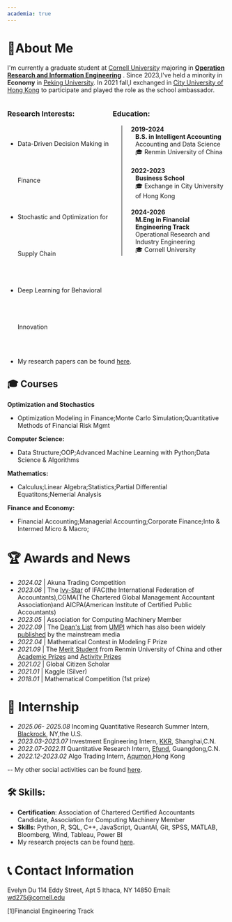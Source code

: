 ```yaml
---
academia: true
---
```


# 👋About Me 

I'm currently a graduate student at [Cornell University](https://www.cornell.edu/) majoring in **[Operation Research and Information Engineering](https://www.orie.cornell.edu/orie)** . Since 2023,I've held a minority in **Economy** in [Peking University](https://english.pku.edu.cn/). In 2021 fall,I exchanged in [City University of Hong Kong](https://www.cb.cityu.edu.hk/exchange/international_student/testimonial?student=Inbound) to participate and played the role as the school ambassador.

  
<style>
  .timeline {
    border-left: 2px solid gray; /* 修改这里的颜色 */
    padding-left: 20px;
    margin-left: 20px;
  }

  .event {
    position: relative;
    margin-bottom: 20px;
  }

  .event .date {
    font-weight: bold;
  }

  .event .description {
    margin-left: 10px;
  }
</style>

<div style="display: flex; justify-content: space-between;">
  <div style="width: 48%;">
    <h3>Research Interests:</h3>
    <ul style="line-height:6;"> <!-- 调整行间距为3.5来增加高度 -->
      <li>Data-Driven Decision Making in Finance</li>
      <li>Stochastic and Optimization for Supply Chain</li>
      <li>Deep Learning for Behavioral Innovation</li>
    </ul>
  </div>
  <div style="width: 52%;">
    <h3>Education:</h3>
    <div class="timeline">
      <div class="event">
        <div class="date">2019-2024</div>
        <div class="description"><strong>
        B.S. in Intelligent Accounting</strong><br>Accounting and Data Science<br>🎓 Renmin University of China
        </div>
      </div>
      <div class="event">
        <div class="date">2022-2023</div>
        <div class="description"><strong>
        Business School</strong><br>🎓 Exchange in City University of Hong Kong
        </div>
      </div>
      <div class="event"> <!-- 新加的教育背景 -->
        <div class="date">2024-2026</div>
        <div class="description"><strong>
        M.Eng in Financial Engineering Track</strong><br>Operational Research and Industry Engineering <br>🎓 Cornell University
        </div>
      </div>
    </div>
  </div>
</div>

- My research papers can be found [here](/Publications/index.html).




## 🎓 Courses

**Optimization and Stochastics**
- Optimization Modeling in Finance;Monte Carlo Simulation;Quantitative Methods of Financial Risk Mgmt

**Computer Science:**
- Data Structure;OOP;Advanced Machine Learning with Python;Data Science & Algorithms

**Mathematics:**
- Calculus;Linear Algebra;Statistics;Partial Differential Equatitons;Nemerial Analysis

**Finance and Economy:**
- Financial Accounting;Managerial Accounting;Corporate Finance;Into & Intermed Micro & Macro;

# 🏆 Awards and News
- *2024.02* | Akuna Trading Competition
- *2023.06* | The [Ivy-Star](http://www.gdcenn.cn/a/202207/557686.html) of IFAC(the International Federation of Accountants),CGMA(The Chartered Global Management Accountant Association)and AICPA(American Institute of Certified Public Accountants)
- *2023.05* | Association for Computing Machinery Member
- *2022.09* | The [Dean's List](https://www.umpi.edu/articles/umpi-releases-deans-list-for-fall-2022/) from [UMPI](https://thecounty.me/2023/03/14/education/umpi-releases-deans-list-for-fall-2022/) which has also been widely [published](https://fiddleheadfocus.com/2023/03/14/news/community/umpi-releases-deans-list-for-fall-2022/) by the mainstream media
- *2022.04* | Mathematical Contest in Modeling F Prize
- *2021.09* | The [Merit Student](http://student.rmbs.ruc.edu.cn/Website/Show/?id=1009) from Renmin University of China and other [Academic Prizes](https://mp.weixin.qq.com/s?__biz=MzA4MjE0OTcyMQ==&mid=2651516245&idx=1&sn=21946c412fb9ee6113cf380f7b64c95a&chksm=84746563b303ec757735b9d3c30d5067f054649b393c2d95132c92cbcc6394ca541ca36bc9e0&scene=27) and [Activity Prizes](https://mp.weixin.qq.com/s/vaXMoxlFKo3Z4L-xw-OjUA)
- *2021.02* | Global Citizen Scholar 
- *2021.01* | Kaggle (Silver)
- *2018.01* | Mathematical Competition (1st prize) 

# 💼 Internship

- *2025.06- 2025.08* Incoming Quantitative Research Summer Intern, [Blackrock](https://www.blackrock.com/us/individual),  NY,the U.S.
- *2023.03-2023.07* Investment Engineering Intern, [KKR](https://www.kkr.com/), Shanghai,C.N.
- *2022.07-2022.11* Quantitative Research Intern, [Efund](https://www.efunds.com.cn/en/), Guangdong,C.N.
- *2022.12-2023.02* Algo Trading Intern, [Aqumon](https://www.aqumon.com/),Hong Kong


-- My other social activities can be found [here](/Activity/index.html).

## 🛠 Skills: 

- **Certification**: Association of Chartered Certified Accountants Candidate, Association for Computing Machinery Member 
- **Skills**: Python, R, SQL, C++, JavaScript, QuantAI, Git, SPSS, MATLAB, Bloomberg, Wind, Tableau, Power BI
- My research projects can be found [here](https://evelyyyynnnn.github.io/2025/04/11/Project/Economy/Economy/index.html).

# 📞 Contact Information
Evelyn Du
114 Eddy Street, Apt 5
Ithaca, NY 14850
Email: wd275@cornell.edu

<div id="note">[1]Financial Engineering Track</div>

